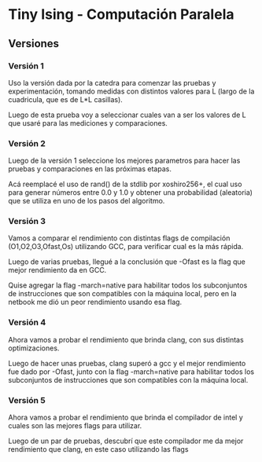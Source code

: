 # Tiny Ising - Computación Paralela

## Versiones

### Versión 1

Uso la versión dada por la catedra para comenzar las pruebas y experimentación, tomando medidas con distintos valores para L (largo de la cuadricula, que es de L*L casillas).

Luego de esta prueba voy a seleccionar cuales van a ser los valores de L que usaré para las mediciones y comparaciones.

### Versión 2

Luego de la versión 1 seleccione los mejores parametros para hacer las pruebas y comparaciones en las próximas etapas.

Acá reemplacé el uso de rand() de la stdlib por xoshiro256+, el cual uso para generar números entre 0.0 y 1.0 y obtener una probabilidad (aleatoria) que se utiliza en uno de los pasos del algoritmo.

### Versión 3

Vamos a comparar el rendimiento con distintas flags de compilación (O1,O2,O3,Ofast,Os) utilizando GCC, para verificar cual es la más rápida. 

Luego de varias pruebas, llegué a la conclusión que -Ofast es la flag que mejor rendimiento da en GCC.

Quise agregar la flag -march=native para habilitar todos los subconjuntos de instrucciones que son compatibles con la máquina local, pero en la netbook me dió un peor rendimiento usando esa flag.

### Versión 4

Ahora vamos a probar el rendimiento que brinda clang, con sus distintas optimizaciones.

Luego de hacer unas pruebas, clang superó a gcc y el mejor rendimiento fue dado por -Ofast, junto con la flag -march=native para habilitar todos los subconjuntos de instrucciones que son compatibles con la máquina local.

### Versión 5

Ahora vamos a probar el rendimiento que brinda el compilador de intel y cuales son las mejores flags para utilizar.

Luego de un par de pruebas, descubrí que este compilador me da mejor rendimiento que clang, en este caso utilizando las flags

